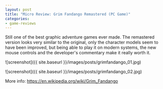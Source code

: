 ```yaml
---
layout: post
title: "Micro Review: Grim Fandango Remastered (PC Game)"
categories:
- game-reviews
---
```


<p>Still one of the best graphic adventure games ever made. The remastered version looks very similar to the original, only the character models seem to have been improved, but being able to play it on modern systems, the new mouse controls and the developer's commentary make it really worth it.</p>


![screenshot]({{ site.baseurl }}/images/posts/grimfandango_01.jpg)


![screenshot]({{ site.baseurl }}/images/posts/grimfandango_02.jpg)


<p>More info: <a href="https://en.wikipedia.org/wiki/Grim_Fandango">https://en.wikipedia.org/wiki/Grim_Fandango</a></p>

